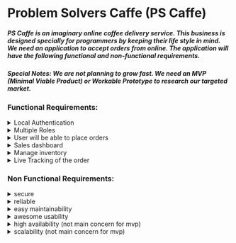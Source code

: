 # Problem Solvers Caffe (PS Caffe)

##### PS Caffe is an imaginary online coffee delivery service. This business is designed specially for programmers by keeping their life style in mind. We need an application to accept orders from online. The application will have the following functional and non-functional requirements.

##### Special Notes: We are not planning to grow fast. We need an MVP (Minimal Viable Product) or Workable Prototype to research our targeted market.

### Functional Requirements:
<details>
  <summary>Local Authentication</summary>

  <p>At the beginning we don't want to spend more on authentication services. Just keep it simple by implementing a local authentication using email & password. But make sure, we can extend local auth to OAuth2 anytime in future. We need to following features -</p>
  - Hashed password
  - Email verification
  - Forget password
  - Block users if necessary
</details>
<details>
  <summary>Multiple Roles</summary>


</details>
<details>
  <summary>User will be able to place orders</summary>


</details>
<details>
  <summary>Sales dashboard</summary>


</details>
<details>
  <summary>Manage inventory</summary>


</details>
<details>
  <summary>Live Tracking of the order</summary>


</details>

### Non Functional Requirements:
<details>
  <summary>secure</summary>


</details>
<details>
  <summary>reliable</summary>


</details>
<details>
  <summary>easy maintainability</summary>


</details>
<details>
  <summary>awesome usability</summary>


</details>
<details>
  <summary>high availability (not main concern for mvp)</summary>


</details>
<details>
  <summary>scalability (not main concern for mvp)</summary>


</details>